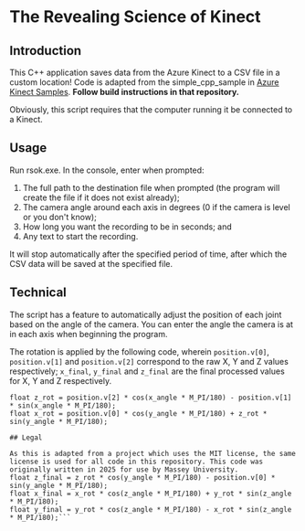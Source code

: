 # The Revealing Science of Kinect

## Introduction

This C++ application saves data from the Azure Kinect to a CSV file in a custom location! Code is adapted from the simple_cpp_sample in [Azure Kinect Samples](<https://github.com/microsoft/Azure-Kinect-Samples/tree/master>). **Follow build instructions in that repository.**

Obviously, this script requires that the computer running it be connected to a Kinect.

## Usage

Run rsok.exe. In the console, enter when prompted:

1) The full path to the destination file when prompted (the program will create the file if it does not exist already);
2) The camera angle around each axis in degrees (0 if the camera is level or you don't know);
3) How long you want the recording to be in seconds; and
4) Any text to start the recording.

It will stop automatically after the specified period of time, after which the CSV data will be saved at the specified file.

## Technical

The script has a feature to automatically adjust the position of each joint based on the angle of the camera. You can enter the angle the camera is at in each axis when beginning the program.

The rotation is applied by the following code, wherein `position.v[0]`, `position.v[1]` and `position.v[2]` correspond to the raw X, Y and Z values respectively; `x_final`, `y_final` and `z_final` are the final processed values for X, Y and Z respectively.

```float y_rot = position.v[1] * cos(x_angle * M_PI/180) + position.v[2] * sin(x_angle * M_PI/180);
float z_rot = position.v[2] * cos(x_angle * M_PI/180) - position.v[1] * sin(x_angle * M_PI/180);
float x_rot = position.v[0] * cos(y_angle * M_PI/180) + z_rot * sin(y_angle * M_PI/180);

## Legal

As this is adapted from a project which uses the MIT license, the same license is used for all code in this repository. This code was originally written in 2025 for use by Massey University. 
float z_final = z_rot * cos(y_angle * M_PI/180) - position.v[0] * sin(y_angle * M_PI/180);
float x_final = x_rot * cos(z_angle * M_PI/180) + y_rot * sin(z_angle * M_PI/180);
float y_final = y_rot * cos(z_angle * M_PI/180) - x_rot * sin(z_angle * M_PI/180);```

